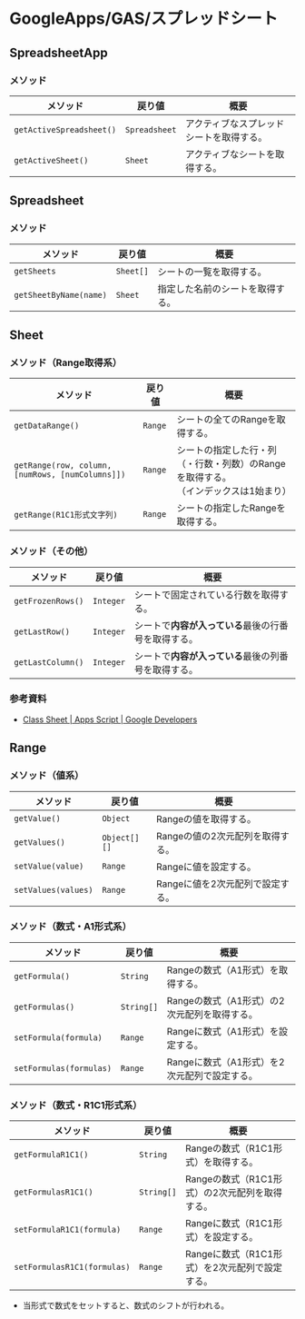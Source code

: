 # GoogleApps/GAS/スプレッドシート

## SpreadsheetApp

### メソッド

| メソッド                 | 戻り値        | 概要                                     |
| ------------------------ | ------------- | ---------------------------------------- |
| `getActiveSpreadsheet()` | `Spreadsheet` | アクティブなスプレッドシートを取得する。 |
| `getActiveSheet()`       | `Sheet`       | アクティブなシートを取得する。           |

## Spreadsheet

### メソッド

| メソッド               | 戻り値    | 概要                             |
| ---------------------- | --------- | -------------------------------- |
| `getSheets`            | `Sheet[]` | シートの一覧を取得する。         |
| `getSheetByName(name)` | `Sheet`   | 指定した名前のシートを取得する。 |

## Sheet

### メソッド（Range取得系）

| メソッド                                         | 戻り値  | 概要                                                         |
| ------------------------------------------------ | ------- | ------------------------------------------------------------ |
| `getDataRange()`                                 | `Range` | シートの全てのRangeを取得する。                              |
| `getRange(row, column, [numRows, [numColumns]])` | `Range` | シートの指定した行・列（・行数・列数）のRangeを取得する。<br />（インデックスは1始まり） |
| `getRange(R1C1形式文字列)`                       | `Range` | シートの指定したRangeを取得する。                            |

### メソッド（その他）

| メソッド          | 戻り値    | 概要                                                 |
| ----------------- | --------- | ---------------------------------------------------- |
| `getFrozenRows()` | `Integer` | シートで固定されている行数を取得する。               |
| `getLastRow()`    | `Integer` | シートで**内容が入っている**最後の行番号を取得する。 |
| `getLastColumn()` | `Integer` | シートで**内容が入っている**最後の列番号を取得する。 |

### 参考資料

- [Class Sheet  |  Apps Script  |  Google Developers](https://developers.google.com/apps-script/reference/spreadsheet/sheet)

## Range

### メソッド（値系）

| メソッド            | 戻り値       | 概要                             |
| ------------------- | ------------ | -------------------------------- |
| `getValue()`        | `Object`     | Rangeの値を取得する。            |
| `getValues()`       | `Object[][]` | Rangeの値の2次元配列を取得する。 |
| `setValue(value)`   | `Range`      | Rangeに値を設定する。            |
| `setValues(values)` | `Range`      | Rangeに値を2次元配列で設定する。 |

### メソッド（数式・A1形式系）

| メソッド                | 戻り値     | 概要                                         |
| ----------------------- | ---------- | -------------------------------------------- |
| `getFormula()`          | `String`   | Rangeの数式（A1形式）を取得する。            |
| `getFormulas()`         | `String[]` | Rangeの数式（A1形式）の2次元配列を取得する。 |
| `setFormula(formula)`   | `Range`    | Rangeに数式（A1形式）を設定する。            |
| `setFormulas(formulas)` | `Range`    | Rangeに数式（A1形式）を2次元配列で設定する。 |

### メソッド（数式・R1C1形式系）

| メソッド                    | 戻り値     | 概要                                           |
| --------------------------- | ---------- | ---------------------------------------------- |
| `getFormulaR1C1()`          | `String`   | Rangeの数式（R1C1形式）を取得する。            |
| `getFormulasR1C1()`         | `String[]` | Rangeの数式（R1C1形式）の2次元配列を取得する。 |
| `setFormulaR1C1(formula)`   | `Range`    | Rangeに数式（R1C1形式）を設定する。            |
| `setFormulasR1C1(formulas)` | `Range`    | Rangeに数式（R1C1形式）を2次元配列で設定する。 |

- 当形式で数式をセットすると、数式のシフトが行われる。
